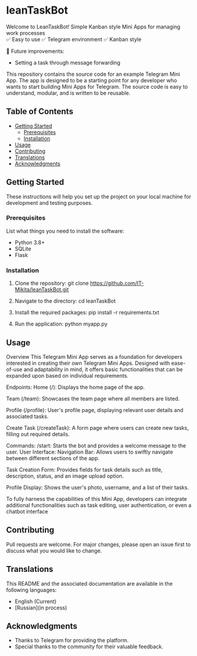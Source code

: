 # leanTaskBot
Welcome to LeanTaskBot!  Simple Kanban style Mini Apps for managing work processes  
✅ Easy to use ✅ Telegram environment ✅ Kanban style   

🚀 Future improvements:
- Setting a task through message forwarding


This repository contains the source code for an example Telegram Mini App. The app is designed to be a starting point for any developer who wants to start building Mini Apps for Telegram. The source code is easy to understand, modular, and is written to be reusable.

## Table of Contents
- [Getting Started](#getting-started)
    - [Prerequisites](#prerequisites)
    - [Installation](#installation)
- [Usage](#usage)
- [Contributing](#contributing)
- [Translations](#translations)
- [Acknowledgments](#acknowledgments)

## Getting Started

These instructions will help you set up the project on your local machine for development and testing purposes.

### Prerequisites

List what things you need to install the software:

- Python 3.8+
- SQLite
- Flask


### Installation

1. Clone the repository:
git clone https://github.com/IT-Mikita/leanTaskBot.git

2. Navigate to the directory:
cd leanTaskBot

3. Install the required packages:
pip install -r requirements.txt


4. Run the application:
python myapp.py

## Usage

Overview
This Telegram Mini App serves as a foundation for developers interested in creating their own Telegram Mini Apps. Designed with ease-of-use and adaptability in mind, it offers basic functionalities that can be expanded upon based on individual requirements.

Endpoints:
Home (/): Displays the home page of the app.

Team (/team): Showcases the team page where all members are listed.

Profile (/profile): User's profile page, displaying relevant user details and associated tasks.

Create Task (/createTask): A form page where users can create new tasks, filling out required details.

Commands:
/start: Starts the bot and provides a welcome message to the user.
User Interface:
Navigation Bar: Allows users to swiftly navigate between different sections of the app.

Task Creation Form: Provides fields for task details such as title, description, status, and an image upload option.

Profile Display: Shows the user's photo, username, and a list of their tasks.

To fully harness the capabilities of this Mini App, developers can integrate additional functionalities such as task editing, user authentication, or even a chatbot interface

## Contributing

Pull requests are welcome. For major changes, please open an issue first to discuss what you would like to change.

## Translations

This README and the associated documentation are available in the following languages:

- English (Current)
- [Russian](in process)

## Acknowledgments

- Thanks to Telegram for providing the platform.
- Special thanks to the community for their valuable feedback.
